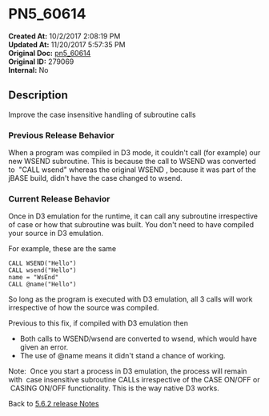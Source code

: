# PN5_60614

**Created At:** 10/2/2017 2:08:19 PM  
**Updated At:** 11/20/2017 5:57:35 PM  
**Original Doc:** [pn5_60614](https://docs.jbase.com/36526-5-6-2-release-notes/pn5_60614)  
**Original ID:** 279069  
**Internal:** No  

## Description

Improve the case insensitive handling of subroutine calls

### Previous Release Behavior

When a program was compiled in D3 mode, it couldn't call (for example) our new WSEND subroutine. This is because the call to WSEND was converted to  "CALL wsend" whereas the original WSEND , because it was part of the jBASE build, didn't have the case changed to wsend.

### Current Release Behavior

Once in D3 emulation for the runtime, it can call any subroutine irrespective of case or how that subroutine was built. You don't need to have compiled your source in D3 emulation.

For example, these are the same

```
CALL WSEND("Hello")
CALL wsend("Hello")
name = "WsEnd"
CALL @name("Hello")
```

So long as the program is executed with D3 emulation, all 3 calls will work irrespective of how the source was compiled.

Previous to this fix, if compiled with D3 emulation then

- Both calls to WSEND/wsend are converted to wsend, which would have given an error.
- The use of @name means it didn't stand a chance of working.

Note:  Once you start a process in D3 emulation, the process will remain with  case insensitive subroutine CALLs irrespective of the CASE ON/OFF or  CASING ON/OFF functionality. This is the way native D3 works.

Back to [5.6.2 release Notes](./../README.md)

